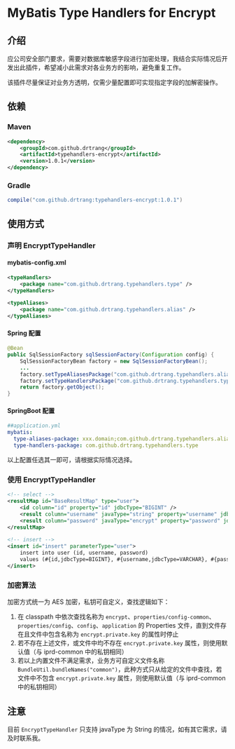 # MyBatis Type Handlers for Encrypt

## 介绍
应公司安全部门要求，需要对数据库敏感字段进行加密处理，我结合实际情况后开发出此插件，希望减小此需求对各业务方的影响，避免重复工作。

该插件尽量保证对业务方透明，仅需少量配置即可实现指定字段的加解密操作。

## 依赖
### Maven
```xml
<dependency>
    <groupId>com.github.drtrang</groupId>
    <artifactId>typehandlers-encrypt</artifactId>
    <version>1.0.1</version>
</dependency>
```

### Gradle
```groovy
compile("com.github.drtrang:typehandlers-encrypt:1.0.1")
```

## 使用方式
### 声明 EncryptTypeHandler
#### mybatis-config.xml
```xml
<typeHandlers>
    <package name="com.github.drtrang.typehandlers.type" />
</typeHandlers>

<typeAliases>
    <package name="com.github.drtrang.typehandlers.alias" />
</typeAliases>
```

#### Spring 配置
```java
@Bean
public SqlSessionFactory sqlSessionFactory(Configuration config) {
    SqlSessionFactoryBean factory = new SqlSessionFactoryBean();
    ...
    factory.setTypeAliasesPackage("com.github.drtrang.typehandlers.alias;xxx.domain");
    factory.setTypeHandlersPackage("com.github.drtrang.typehandlers.type");
    return factory.getObject();
}
```

#### SpringBoot 配置
```yaml
##application.yml
mybatis:
  type-aliases-package: xxx.domain;com.github.drtrang.typehandlers.alias
  type-handlers-package: com.github.drtrang.typehandlers.type
```

以上配置任选其一即可，请根据实际情况选择。

### 使用 EncryptTypeHandler
```xml
<!-- select -->
<resultMap id="BaseResultMap" type="user">
    <id column="id" property="id" jdbcType="BIGINT" />
    <result column="username" javaType="string" property="username" jdbcType="VARCHAR" />
    <result column="password" javaType="encrypt" property="password" jdbcType="VARCHAR" />
</resultMap>

<!-- insert -->
<insert id="insert" parameterType="user">
    insert into user (id, username, password)
    values (#{id,jdbcType=BIGINT}, #{username,jdbcType=VARCHAR}, #{password, javaType=encrypt, jdbcType=VARCHAR})
</insert>
```

### 加密算法
加密方式统一为 AES 加密，私钥可自定义，查找逻辑如下：
1. 在 classpath 中依次查找名称为 `encrypt`、`properties/config-common`、`properties/config`、`config`、`application` 的 Properties 文件，直到文件存在且文件中包含名称为 `encrypt.private.key` 的属性时停止
2. 若不存在上述文件，或文件中均不存在 `encrypt.private.key` 属性，则使用默认值（与 iprd-common 中的私钥相同）
3. 若以上内置文件不满足需求，业务方可自定义文件名称 ```BundleUtil.bundleNames("common")```，此种方式只从给定的文件中查找，若文件中不包含 `encrypt.private.key` 属性，则使用默认值（与 iprd-common 中的私钥相同）

## 注意
目前 `EncryptTypeHandler` 只支持 javaType 为 String 的情况，如有其它需求，请及时联系我。
